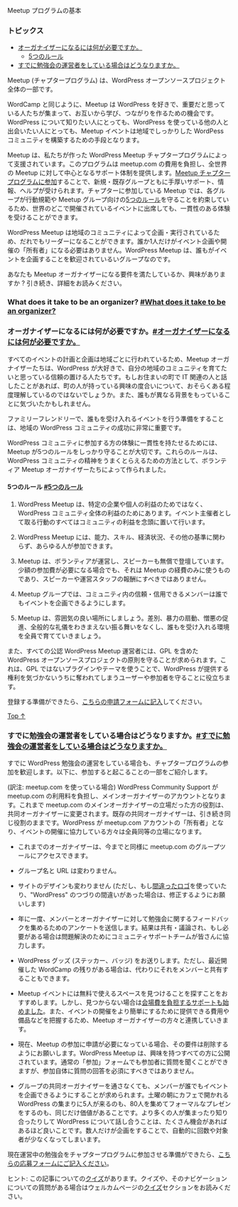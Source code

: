 <!-- # Meetup Program Basics -->
Meetup プログラムの基本

<!-- ### Topics -->
### トピックス

<!--*   [What does it take to be an organizer?](#what-does-it-take-to-be-an-organizer)
    *   [The Five Good Faith Rules](#the-five-good-faith-rules)
*   [What if I’m already an organizer?](#what-if-i%e2%80%99m-already-an-organizer) -->
*   [オーガナイザーになるには何が必要ですか。](#what-does-it-take-to-be-an-organizer)
    *   [5つのルール](#the-five-good-faith-rules)
*   [すでに勉強会の運営者をしている場合はどうなりますか。](#what-if-i%e2%80%99m-already-an-organizer)

<!-- Meetups are part of the overall WordPress open source project. -->
Meetup (チャプタープログラム) は、WordPress オープンソースプロジェクト全体の一部です。

<!-- Just like a WordCamp, Meetups are an opportunity for people who love and value WordPress to get together to learn from, and connect with each other. Regardless of whether you want to to learn about WordPress or meet others who work with it, Meetup events are a way to build a strong WordPress community in your local area. -->
WordCamp と同じように、Meetup は WordPress を好きで、重要だと思っている人たちが集まって、お互いから学び、つながりを作るための機会です。WordPress について知りたい人にとっても、WordPress を使っている他の人と出会いたい人にとっても、Meetup イベントは地域でしっかりした WordPess コミュニティを構築するための手段となります。

<!-- Meetups are supported by our own WordPress Meetup chapter program, which underwrites the fees for meetup.com, and provides a central support structure for Meetups globally. [Joining the Meetup chapter program ](https://make.wordpress.org/community/handbook/meetup-organizer/getting-started/interest-form/)provides great support, information, and help to both new, and established meetups. Chapter Meetups provide a consistent experience regardless of where you attend in the world as each group has committed that they will follow a code of conduct and that they agree to our [five good faith rules](https://make.wordpress.org/community/handbook/meetup-organizer/meetup-program-basics/#the-five-good-faith-rules) for meetups. -->
Meetup は、私たちが作った WordPress Meetup チャプタープログラムによって支援されています。このプログラムは meetup.com の費用を負担し、全世界の Meetup に対して中心となるサポート体制を提供します。[Meetup チャプタープログラムに参加](https://ja.wordpress.org/get-involved/meetup/meetup-interest-form/)することで、新規・既存グループともに手厚いサポート、情報、ヘルプが受けられます。チャプターに参加している Meetup では、各グループが行動規範や Meetup グループ向けの[5つのルール](https://make.wordpress.org/community/handbook/meetup-organizer/meetup-program-basics/#the-five-good-faith-rules)を守ることを約束しているため、世界のどこで開催されているイベントに出席しても、一貫性のある体験を受けることができます。 

<!-- As WordPress Meetups are organized and run by local communities, anyone can show leadership and no single person is necessarily the owner of what may be organized or hosted. WordPress Meetups are groups in which anyone is welcome to organize an event. -->
WordPress Meetup は地域のコミュニティによって企画・実行されているため、だれでもリーダーになることができます。誰か1人だけがイベント企画や開催の「所有者」になる必要はありません。WordPress Meetup は、誰もがイベントを企画することを歓迎されているいグループなのです。

<!-- Are you interested in seeing if you have what it takes to be a Meetup organizer? Read on for more information! -->
あなたも Meetup オーガナイザーになる要件を満たしているか、興味がありますか ? 引き続き、詳細をお読みください。

<!-- ### What does it take to be an organizer? [#What does it take to be an organizer?](#what-does-it-take-to-be-an-organizer) -->
### What does it take to be an organizer? [#What does it take to be an organizer?](#what-does-it-take-to-be-an-organizer)
### オーガナイザーになるには何が必要ですか。[#オーガナイザーになるには何が必要ですか。](#what-does-it-take-to-be-an-organizer)

<!-- Since all event planning and organizing is done locally, Meetup organizers are reliable people who love WordPress and want to foster a local community in their area. If you have spoken with other people who are involved in technology in your town, you probably have some understanding of the level of interest people have. You may have also noticed that they all come from a lot of different backgrounds. -->
すべてのイベントの計画と企画は地域ごとに行われているため、Meetup オーガナイザーたちは、WordPress が大好きで、自分の地域のコミュニティを育てたいと思っている信頼の置ける人たちです。もしお住まいの町で IT 関連の人と話したことがあれば、町の人が持っている興味の度合いについて、おそらくある程度理解しているのではないでしょうか。また、誰もが異なる背景をもっていることに気づいたかもしれません。

<!-- Being ready to create and host family-friendly, inclusive events is incredibly important to the success of your local WordPress community. -->
ファミリーフレンドリーで、誰もを受け入れるイベントを行う準備をすることは、地域の WordPress コミュニティの成功に非常に重要です。

<!-- In order to create consistency in terms of people’s experiences in the WordPress community, it is important that Meetups adhere to our five good faith rules. These rules were created by a group of volunteer Meetup organizers as a means to capture the spirit of the WordPress community. -->
WordPress コミュニティに参加する方の体験に一貫性を持たせるためには、Meetup が5つのルールをしっかり守ることが大切です。これらのルールは、WordPress コミュニティの精神をうまくとらえるための方法として、ボランティア Meetup オーガナイザーたちによって作られました。

<!-- #### The Five Good Faith Rules [#The Five Good Faith Rules](#the-five-good-faith-rules) -->
#### 5つのルール [#5つのルール](#the-five-good-faith-rules)

<!-- 1.  WordPress Meetups are for the benefit of the WordPress community as a whole, not specific businesses or individuals. All actions taken as an event organizer are with the best interest of the community in mind. -->
1. WordPress Meetup は、特定の企業や個人の利益のためではなく、 WordPress コミュニティ全体の利益のためにあります。イベント主催者として取る行動のすべてはコミュニティの利益を念頭に置いて行います。
<!-- 2.  Membership in the local Meetup group is open to all who wish to join, regardless of ability, skill, financial status, or any other criteria. -->
2. WordPress Meetup には、能力、スキル、経済状況、その他の基準に関わらず、あらゆる人が参加できます。
<!-- 3.  Meetups are volunteer-run with volunteer speakers. In cases where a modest attendance fee might be necessary, this fee should only cover the costs of the Meetup and shouldn’t be used to pay speakers or organizers. -->
3. Meetup は、ボランティアが運営し、スピーカーも無償で登壇しています。少額の参加費が必要になる場合でも、それは Meetup の経費のみに使うものであり、スピーカーや運営スタッフの報酬にすべきではありません。
<!-- 4.  Meetup groups allow events to be organized by any reliable/trusted member of the community. -->
4. Meetup グループでは、コミュニティ内の信頼・信用できるメンバーは誰でもイベントを企画できるようにします。
<!-- 5.  Meetups are welcoming places where everyone works to foster an accepting environment which is free of discrimination, incitement to violence, promotion of hate, and general jerk-like behavior. -->
5. Meetup は、雰囲気の良い場所にしましょう。差別、暴力の扇動、憎悪の促進、全般的な礼儀をわきまえない振る舞いをなくし、誰もを受け入れる環境を全員で育てていきましょう。

<!-- We also ask everyone that organizes WordPress Chapter Meetup to uphold the principles of the WordPress open source project, including the GPL. This helps protect the user/attendee, who might not realize that by using a non-GPL plugin or theme, they are giving away the rights that WordPress provides them. -->
また、すべての公認 WordPress Meetup 運営者には、GPL を含めた WordPress オープンソースプロジェクトの原則を守ることが求められます。これは、GPL ではないプラグインやテーマを使うことで、WordPress が提供する権利を気づかないうちに奪われてしまうユーザーや参加者を守ることに役立ちます。

<!-- Are you ready to sign up? [Complete the application form here](https://make.wordpress.org/community/handbook/meetup-organizer/getting-started/interest-form/) -->
登録する準備ができたら、[こちらの申請フォームに記入](https://ja.wordpress.org/get-involved/meetup/meetup-interest-form/)してください。

[Top ↑](#top)

<!-- ### What if I’m already an organizer? [#What if I’m already an organizer?](#what-if-i%e2%80%99m-already-an-organizer) -->
### すでに勉強会の運営者をしている場合はどうなりますか。[#すでに勉強会の運営者をしている場合はどうなりますか。](#what-if-i%e2%80%99m-already-an-organizer)

<!-- If you’re already an organizer of a WordPress Meetup group, you are also invited to join the chapter program. Here is a list of some things you can expect: -->
すでに WordPress 勉強会の運営をしている場合も、チャプタープログラムの参加を歓迎します。以下に、参加すると起こることの一部をご紹介します。

<!-- WordPress Community Support takes over payment of meetup.com dues and is listed as the primary group organizer and the original owner’s status changes to co-organizer. Existing co-organiser status remains the same. WordPress now “owns” the meetup.com account, and everyone running events is on equal footing. -->
(訳注: meetup.com を使っている場合) WordPress Community Support が meetup.com の利用料を負担し、メインオーガナイザーのアカウントとなります。これまで meetup.com のメインオーガナイザーの立場だった方の役割は、共同オーガナイザーに変更されます。既存の共同オーガナイザーは、引き続き同じ役割のままです。WordPress が meetup.com アカウントの「所有者」となり、イベントの開催に協力している方々は全員同等の立場になります。

<!-- *   Organizers retain access to the group tools on meetup.com. -->
*	これまでのオーガナイザーは、今までと同様に meetup.com のグループツールにアクセスできます。
<!-- *   The group name and URL remain the same. -->
*	グループ名と URL は変わりません。
<!-- *   The design of your site stays the same (unless you are using a “[fauxgo](https://wordpress.org/about/logos/)” or are misspelling WordPress, in which case we’d ask you to fix that). -->
*	サイトのデザインも変わりません (ただし、もし[間違ったロゴ](https://ja.wordpress.org/about/logos/)を使っていたり、"WordPress" のつづりの間違いがあった場合は、修正するようにお願いします)
<!-- *   Once a year, your members and organizers will receive a survey to gather feedback about your meetup. Results will be shared and discussed so that if there are any needs, the community support team can work together with you to figure out what the solution might be. -->
*	年に一度、メンバーとオーガナイザーに対して勉強会に関するフィードバックを集めるためのアンケートを送信します。結果は共有・議論され、もし必要がある場合は問題解決のためにコミュニティサポートチームが皆さんに協力します。
<!-- *   You will receive some great WordPress swag (stickers and buttons/badges) to kick things off, but if you have any swag left over from a recent WordCamp, you can also share that with your members. -->
*	WordPress グッズ (ステッカー、バッジ) をお送りします。ただし、最近開催した WordCamp の残りがある場合は、代わりにそれをメンバーと共有することもできます。
<!-- *   We encourage you to find a donated space for your Meetup events, but when a donated venue can’t be found, [we now offer support in covering venue costs](https://make.wordpress.org/community/handbook/meetup-organizer/getting-started/venue-approval/). We will also be working with Meetup organizers to determine what costs and/or supplies could be provided by the central account to make organizing events easier. -->
*	Meetup イベントには無料で使えるスペースを見つけることを探すことをおすすめします。しかし、見つからない場合は[会場費を負担するサポートも始めました](https://make.wordpress.org/community/handbook/meetup-organizer/getting-started/venue-approval/)。また、イベントの開催をより簡単にするために提供できる費用や備品などを把握するため、Meetup オーガナイザーの方々と連携していきます。
<!-- *   If you currently require people apply to join your group, we ask that you remove that requirement. WordPress meetup groups are open to all who are interested. You may still ask those questions on the “Join this Meetup” form, but membership of the group should not require those responses. -->
*   現在、Meetup の参加に申請が必要になっている場合、その要件は削除するようにお願いします。WordPress Meetup は、興味を持つすべての方に公開されています。通常の「参加」フォームでも参加者に質問を聞くことができますが、参加自体に質問の回答を必須にすべきではありません。
<!-- *   We ask that organizers adjust their meetup “Group Tools” settings so that any member of the group may be allowed to suggest events rather than going through the listed co-organizers. If someone wants to organize a Saturday morning WordPress coffee shop get-together that only five people attend, and you want to organize a more formal presentation for 80 people, both of those are equally valuable. We believe that the more people getting together and connecting to talk about WordPress, the better, and having only a few people organize events automatically limits their number and scope. -->
*   グループの共同オーガナイザーを通さなくても、メンバーが誰でもイベントを企画できるようにすることが求められます。土曜の朝にカフェで開かれる WordPress の集まりに5人が来るのも、80人を集めてフォーマルなプレゼンをするのも、同じだけ価値があることです。より多くの人が集まったり知り合ったりして WordPress について話し合うことは、たくさん機会があればあるほど良いことです。数人だけが企画をすることで、自動的に回数や対象者が少なくなってしまいます。

<!-- Are you ready to bring your meetup to the chapter program? [Complete the application form here](https://make.wordpress.org/community/handbook/meetup-organizer/getting-started/interest-form/) -->
現在運営中の勉強会をチャプタープログラムに参加させる準備ができたら、[こちらの応募フォームにご記入ください](https://ja.wordpress.org/get-involved/meetup/meetup-interest-form/)。

<!-- Tip: Here is [a quiz](https://community-self-training.mystagingwebsite.com/quiz/meetup-program-basics-2/) on this article. Read [quizzes](https://make.wordpress.org/community/handbook/meetup-organizer/welcome/#quizzes) section of the welcome page if you have any questions about quizzes and how to navigate them. -->
ヒント: この記事についての[クイズ](https://community-self-training.mystagingwebsite.com/quiz/meetup-program-basics-2/)があります。クイズや、そのナビゲーションについての質問がある場合はウェルカムページの[クイズ](https://make.wordpress.org/community/handbook/meetup-organizer/welcome/#quizzes)セクションをお読みください。